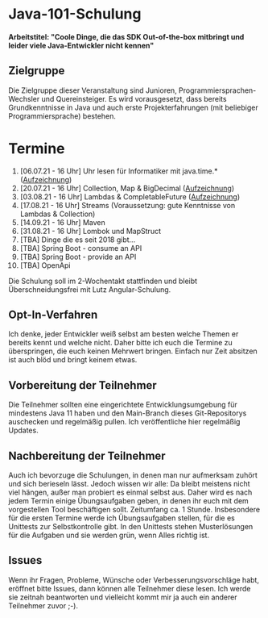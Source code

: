 # Java-101-Schulung

#### Arbeitstitel: "Coole Dinge, die das SDK Out-of-the-box mitbringt und leider viele Java-Entwickler nicht kennen"

## Zielgruppe

Die Zielgruppe dieser Veranstaltung sind Junioren, Programmiersprachen-Wechsler und Quereinsteiger. Es wird 
vorausgesetzt, dass bereits Grundkenntnisse in Java und auch erste Projekterfahrungen (mit beliebiger
Programmiersprache) bestehen.  


# Termine

1. [06.07.21 - 16 Uhr] Uhr lesen für Informatiker mit java.time.* ([Aufzeichnung](https://visionconsultinggmbhcokg-my.sharepoint.com/:v:/g/personal/hendrik_sebastian_voss_visionconsultinggmbhcokg_onmicrosoft_com/Ec3PKQn_AXBLlmc_2MFXGFAB78GzB2XG-LVUor3sNAfzkQ?e=NTHBaQ))
1. [20.07.21 - 16 Uhr] Collection, Map & BigDecimal ([Aufzeichnung](https://visionconsultinggmbhcokg-my.sharepoint.com/:v:/g/personal/hendrik_sebastian_voss_visionconsultinggmbhcokg_onmicrosoft_com/Efva_mebiZlJt3uIPtndiFgBAWWmoOFd056dI5eauYdEzw?e=R98Y1e))
1. [03.08.21 - 16 Uhr] Lambdas & CompletableFuture ([Aufzeichnung](https://visionconsultinggmbhcokg-my.sharepoint.com/:v:/g/personal/hendrik_sebastian_voss_visionconsultinggmbhcokg_onmicrosoft_com/EbEGxbLiPepPvnXV64bwCR8BgmHYDlOnk8f9H9_OMTTxHg?e=g3g0a5))
1. [17.08.21 - 16 Uhr] Streams (Voraussetzung: gute Kenntnisse von Lambdas & Collection)
1. [14.09.21 - 16 Uhr] Maven
1. [31.08.21 - 16 Uhr] Lombok und MapStruct
1. [TBA] Dinge die es seit 2018 gibt...
1. [TBA] Spring Boot - consume an API
1. [TBA] Spring Boot - provide an API
1. [TBA] OpenApi

Die Schulung soll im 2-Wochentakt stattfinden und bleibt Überschneidungsfrei mit Lutz Angular-Schulung.

## Opt-In-Verfahren

Ich denke, jeder Entwickler weiß selbst am besten welche Themen er bereits kennt und welche nicht.
Daher bitte ich euch die Termine zu überspringen, die euch keinen Mehrwert bringen. Einfach nur Zeit
absitzen ist auch blöd und bringt keinem etwas.


## Vorbereitung der Teilnehmer

Die Teilnehmer sollten eine eingerichtete Entwicklungsumgebung für mindestens Java 11 haben
und den Main-Branch dieses Git-Repositorys auschecken und regelmäßig pullen. Ich veröffentliche hier regelmäßig
Updates.


## Nachbereitung der Teilnehmer

Auch ich bevorzuge die Schulungen, in denen man nur aufmerksam zuhört und sich berieseln lässt. Jedoch wissen wir alle:
Da bleibt meistens nicht viel hängen, außer man probiert es einmal selbst aus. Daher wird es nach jedem Termin einige
Übungsaufgaben geben, in denen ihr euch mit dem vorgestellen Tool beschäftigen sollt. Zeitumfang ca. 1 Stunde.
Insbesondere für die ersten Termine werde ich Übungsaufgaben stellen, für die es Unittests zur Selbstkontrolle gibt.
In den Unittests stehen Musterlösungen für die Aufgaben und sie werden grün, wenn Alles richtig ist.


## Issues

Wenn ihr Fragen, Probleme, Wünsche oder Verbesserungsvorschläge habt, eröffnet bitte Issues, dann können alle Teilnehmer
diese lesen. Ich werde sie zeitnah beantworten und vielleicht kommt mir ja auch ein anderer Teilnehmer zuvor ;-).






